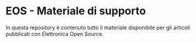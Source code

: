 # EOS - Materiale di supporto

In questa repository è contenuto tutto il materiale disponibile per gli articoli pubblicati con Elettronica Open Source.
